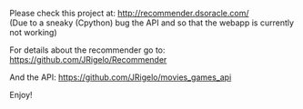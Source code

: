 Please check this project at: http://recommender.dsoracle.com/  
(Due to a sneaky (Cpython) bug the API and so that the webapp is currently not working)

For details about the recommender go to:
https://github.com/JRigelo/Recommender

And the API:
https://github.com/JRigelo/movies_games_api

Enjoy!
